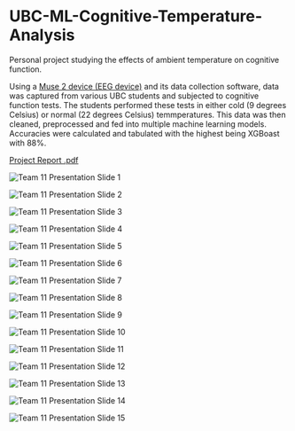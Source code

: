 # UBC-ML-Cognitive-Temperature-Analysis
Personal project studying the effects of ambient temperature on cognitive function. 

Using a [Muse 2 device (EEG device)]([url](https://mind-monitor.com/)) and its data collection software, data was captured from various UBC students and subjected to cognitive function tests. The students performed these tests in either cold (9 degrees Celsius) or normal (22 degrees Celsius) temmperatures. This data was then cleaned, preprocessed and fed into multiple machine learning models. Accuracies were calculated and tabulated with the highest being XGBoast with 88%.

[Project Report .pdf](https://github.com/arjavpd/UBC-ML-Cognitive-Temperature-Analysis/files/13666318/MANU.465.Project.Report.pdf)

![Team 11 Presentation Slide 1](https://github.com/arjavpd/UBC-ML-Cognitive-Temperature-Analysis/assets/12415573/0c1b413d-351c-43b2-8e67-27765a091fcc)

![Team 11 Presentation Slide 2](https://github.com/arjavpd/UBC-ML-Cognitive-Temperature-Analysis/assets/12415573/8e0c590c-ddf7-4e89-9138-09ba493d8ff3)

![Team 11 Presentation Slide 3](https://github.com/arjavpd/UBC-ML-Cognitive-Temperature-Analysis/assets/12415573/3d0e6cf7-c0bd-434c-97cb-d6fc8c25a15a)

![Team 11 Presentation Slide 4](https://github.com/arjavpd/UBC-ML-Cognitive-Temperature-Analysis/assets/12415573/5f7ec3fb-e3f7-44f1-a2ee-f36634d8b451)

![Team 11 Presentation Slide 5](https://github.com/arjavpd/UBC-ML-Cognitive-Temperature-Analysis/assets/12415573/2a735116-c99a-454b-9f87-e3d5011bc746)

![Team 11 Presentation Slide 6](https://github.com/arjavpd/UBC-ML-Cognitive-Temperature-Analysis/assets/12415573/8d8871cf-e596-409f-bc29-e1e24b89bd0b)

![Team 11 Presentation Slide 7](https://github.com/arjavpd/UBC-ML-Cognitive-Temperature-Analysis/assets/12415573/190d8a2f-659b-4c99-8eb0-5e820364ed81)

![Team 11 Presentation Slide 8](https://github.com/arjavpd/UBC-ML-Cognitive-Temperature-Analysis/assets/12415573/5fead45e-cf1e-4be4-965d-a7dca0d32511)

![Team 11 Presentation Slide 9](https://github.com/arjavpd/UBC-ML-Cognitive-Temperature-Analysis/assets/12415573/83617a91-dc9b-4095-9aeb-1f95e13b0c90)

![Team 11 Presentation Slide 10](https://github.com/arjavpd/UBC-ML-Cognitive-Temperature-Analysis/assets/12415573/00ae582b-0b24-44d5-b91d-aaca30d067a2)

![Team 11 Presentation Slide 11](https://github.com/arjavpd/UBC-ML-Cognitive-Temperature-Analysis/assets/12415573/ba00abe3-5aed-4852-9685-243b8c462c09)

![Team 11 Presentation Slide 12](https://github.com/arjavpd/UBC-ML-Cognitive-Temperature-Analysis/assets/12415573/29f80e45-856e-41ea-8e06-e86525a790b5)

![Team 11 Presentation Slide 13](https://github.com/arjavpd/UBC-ML-Cognitive-Temperature-Analysis/assets/12415573/061f784d-ea53-4c63-804f-33f7b9b473cf)

![Team 11 Presentation Slide 14](https://github.com/arjavpd/UBC-ML-Cognitive-Temperature-Analysis/assets/12415573/e4497474-0c1c-4a77-b89a-d271bf2f73cf)

![Team 11 Presentation Slide 15](https://github.com/arjavpd/UBC-ML-Cognitive-Temperature-Analysis/assets/12415573/8adf0b36-f081-4997-a7c2-9671c389157b)
